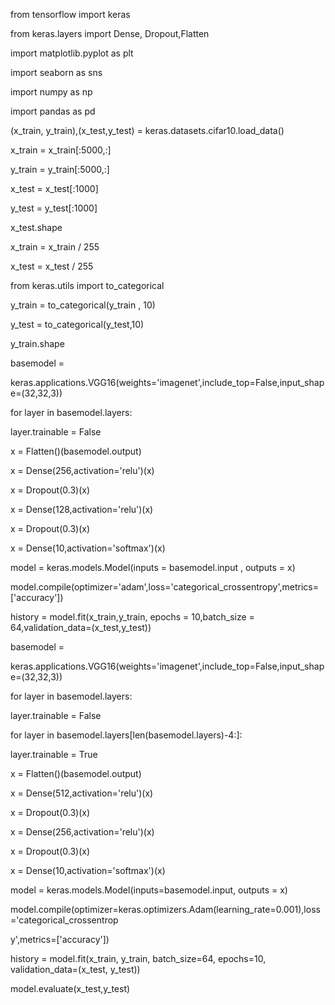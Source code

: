 from tensorflow import keras

from keras.layers import Dense, Dropout,Flatten

import matplotlib.pyplot as plt

import seaborn as sns

import numpy as np 

import pandas as pd

(x_train, y_train),(x_test,y_test) = keras.datasets.cifar10.load_data()

x_train = x_train[:5000,:]

y_train = y_train[:5000,:]

x_test = x_test[:1000]

y_test = y_test[:1000]

x_test.shape

x_train = x_train / 255

x_test = x_test / 255

from keras.utils import to_categorical

y_train = to_categorical(y_train , 10)

y_test = to_categorical(y_test,10)

y_train.shape

basemodel = 

keras.applications.VGG16(weights='imagenet',include_top=False,input_shape=(32,32,3))

for layer in basemodel.layers:

layer.trainable = False

x = Flatten()(basemodel.output)

x = Dense(256,activation='relu')(x)

x = Dropout(0.3)(x)

x = Dense(128,activation='relu')(x)

x = Dropout(0.3)(x)

x = Dense(10,activation='softmax')(x)

model = keras.models.Model(inputs = basemodel.input , outputs = x)

model.compile(optimizer='adam',loss='categorical_crossentropy',metrics=['accuracy'])

history = model.fit(x_train,y_train, epochs = 10,batch_size = 64,validation_data=(x_test,y_test))

basemodel = 

keras.applications.VGG16(weights='imagenet',include_top=False,input_shape=(32,32,3))

for layer in basemodel.layers:

layer.trainable = False

for layer in basemodel.layers[len(basemodel.layers)-4:]:

layer.trainable = True

x = Flatten()(basemodel.output)

x = Dense(512,activation='relu')(x)

x = Dropout(0.3)(x)

x = Dense(256,activation='relu')(x)

x = Dropout(0.3)(x)

x = Dense(10,activation='softmax')(x)

model = keras.models.Model(inputs=basemodel.input, outputs = x)

model.compile(optimizer=keras.optimizers.Adam(learning_rate=0.001),loss='categorical_crossentrop

y',metrics=['accuracy'])

history = model.fit(x_train, y_train, batch_size=64, epochs=10, validation_data=(x_test, y_test))

model.evaluate(x_test,y_test)
